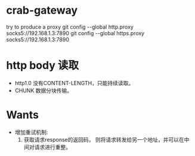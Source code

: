 # crab-gateway
try to produce a proxy
git config --global http.proxy socks5://192.168.1.3:7890
git config --global https.proxy socks5://192.168.1.3:7890

# http body 读取
- http1.0 
    没有CONTENT-LENGTH，只能持续读取。
- CHUNK
    数据分块传输。


# Wants
- 增加重试机制:
  1. 获取请求response的返回码， 则将请求转发给另一个地址，并可以在中间对请求进行重整。